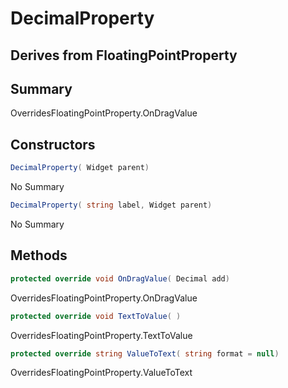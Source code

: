 # DecimalProperty

## Derives from FloatingPointProperty<Decimal>

## Summary

OverridesFloatingPointProperty<T>.OnDragValue
## Constructors

```c#
DecimalProperty( Widget parent) 
```
No Summary
```c#
DecimalProperty( string label, Widget parent) 
```
No Summary
## Methods

```c#
protected override void OnDragValue( Decimal add) 
```
OverridesFloatingPointProperty<T>.OnDragValue
```c#
protected override void TextToValue( ) 
```
OverridesFloatingPointProperty<T>.TextToValue
```c#
protected override string ValueToText( string format = null) 
```
OverridesFloatingPointProperty<T>.ValueToText

